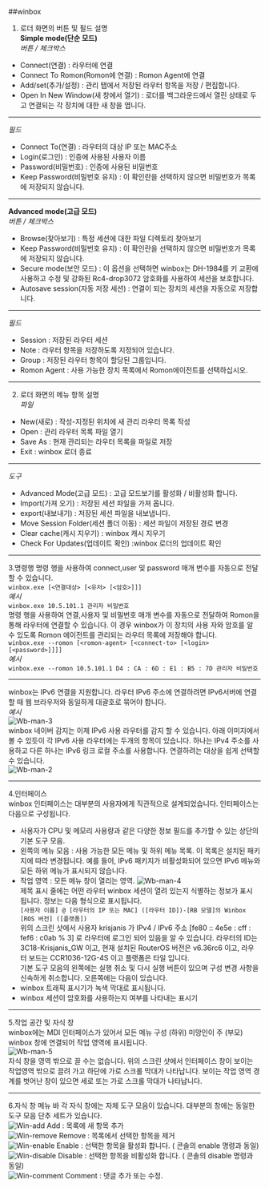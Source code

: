##winbox <br>

1. 로더 화면의 버튼 및 필드 설명 <br>
**Simple mode(단순 모드)** <br>
*버튼 / 체크박스* <br>
- Connect(연결) : 라우터에 연결
- Connect To Romon(Romon에 연결) : Romon Agent에 연결
- Add/set(추가/설정) : 관리 탭에서 저장된 라우터 항목을 저장 / 편집합니다.
- Open In New Window(새 창에서 열기) : 로더를 백그라운드에서 열린 상태로 두고 연결되는 각 장치에 대한 새 창을 엽니다.

-----
*필드* <br>
- Connect To(연결) : 라우터의 대상 IP 또는 MAC주소
- Login(로그인) : 인증에 사용된 사용자 이름
- Password(비밀번호) : 인증에 사용된 비밀번호
- Keep Password(비밀번호 유지) : 이 확인란을 선택하지 않으면 비밀번호가 목록에 저장되지 않습니다.

-----
**Advanced mode(고급 모드)** <br>
*버튼 / 체크박스* <br>
- Browse(찾아보기) : 특정 세션에 대한 파일 디렉토리 찾아보기
- Keep Password(비밀번호 유지) : 이 확인란을 선택하지 않으면 비밀번호가 목록에 저장되지 않습니다.
- Secure mode(보안 모드) : 이 옵션을 선택하면 winbox는 DH-1984를 키 교환에 사용하고 수정 및 강화된 Rc4-drop3072 암호화를 사용하여 세션을 보호합니다.
- Autosave session(자동 저장 세션) : 연결이 되는 장치의 세션을 자동으로 저장합니다.

-----
*필드* <br>
- Session : 저장된 라우터 세션
- Note : 라우터 항목을 저장하도록 지정되어 있습니다.
- Group : 저장된 라우터 항목이 할당된 그룹입니다.
- Romon Agent : 사용 가능한 장치 목록에서 Romon에이전트를 선택하십시오.

-----
2. 로더 화면의 메뉴 항목 설명 <br>
*파일* <br>
- New(새로) : 작성-지정된 위치에 새 관리 라우터 목록 작성
- Open : 관리 라우터 목록 파일 열기
- Save As : 현재 관리되는 라우터 목록을 파일로 저장
- Exit : winbox 로더 종료

-----
*도구* <br>
- Advanced Mode(고급 모드) : 고급 모드보기를 활성화 / 비활성화 합니다.
- Import(가져 오기) : 저장된 세션 파일을 가져 옵니다.
- export(내보내기) : 저장된 세션 파일을 내보냅니다.
- Move Session Folder(세션 폴더 이동) : 세션 파일이 저장된 경로 변경
- Clear cache(캐시 지우기) : winbox 캐시 지우기
- Check For Updates(업데이트 확인) :winbox 로더의 업데이트 확인

-----
3.명령행
명령 행을 사용하여 connect,user 및 password 매개 변수를 자동으로 전달할 수 있습니다. <br>
`winbox.exe [<연결대상> [<유저> [<암호>]]]` <br>
*예시* <br>
`winbox.exe 10.5.101.1 관리자 비밀번호` <br>
명령 행을 사용하여 연결,사용자 및 비밀번호 매개 변수를 자동으로 전달하여 Romon을 통해 라우터에 연결할 수 있습니다. 이 경우 winbox가 이 장치의 사용
자와 암호를 알 수 있도록 Romon 에이전트를 관리되는 라우터 목록에 저장해야 합니다. <br>
`winbox.exe --romon [<romon-agent> [<connect-to> [<login> [<password>]]]]` <br>
*예시* <br>
`winbox.exe --romon 10.5.101.1 D4 : CA : 6D : E1 : B5 : 7D 관리자 비밀번호` <br>

-----
winbox는 IPv6 연결을 지원합니다. 라우터 IPv6 주소에 연결하려면 IPv6서버에 연결할 때 웹 브라우저와 동일하게 대괄호로 묶어야 합니다. <br>
*예시* <br>
![Wb-man-3](https://user-images.githubusercontent.com/63625609/82514563-0bbfd900-9b51-11ea-9216-566a3eb3defd.png) <br>
winbox 네이버 감지는 이제 IPv6 사용 라우터를 감지 할 수 있습니다. 아래 이미지에서 볼 수 있듯이 각 IPv6 사용 라우터에는 두개의 항목이 있습니다. 
하나는 IPv4 주소를 사용하고 다른 하나는 IPv6 링크 로컬 주소를 사용합니다. 연결하려는 대상을 쉽게 선택할 수 있습니다. <br>
![Wb-man-2](https://user-images.githubusercontent.com/63625609/82514826-ab7d6700-9b51-11ea-9872-4120e5f498a7.png) <br>

-----
4.인터페이스 <br>
winbox 인터페이스는 대부분의 사용자에게 직관적으로 설계되었습니다. 인터페이스는 다음으로 구성됩니다. <br>
- 사용자가 CPU 및 메모리 사용량과 같은 다양한 정보 필드를 추가할 수 있는 상단의 기본 도구 모음. 
- 왼쪽의 메뉴 모음 : 사용 가능한 모든 메뉴 및 하위 메뉴 목록. 이 목록은 설치된 패키지에 따라 변경됩니다. 예를 들어, IPv6 패키지가 비활성화되어 있으면 IPv6 메뉴와 모든 하위 메뉴가 표시되지 않습니다. <br>
- 작업 영역 : 모든 메뉴 창이 열리는 영역.
![Wb-man-4](https://user-images.githubusercontent.com/63625609/82515115-660d6980-9b52-11ea-91f7-b05e10aec783.png) <br>
제목 표시 줄에는 어떤 라우터 winbox 세션이 열려 있는지 식별하는 정보가 표시 됩니다. 정보는 다음 형식으로 표시됩니다. <br>
`[사용자 이름] @ [라우터의 IP 또는 MAC] ([라우터 ID])-[RB 모델]의 Winbox [ROS 버전] ([플랫폼])` <br>
위의 스크린 샷에서 사용자 krisjanis 가 IPv4 / IPv6 주소 [fe80 :: 4e5e : cff : fef6 : c0ab % 3] 로 라우터에 로그인 되어 있음을 알 수 있습니다.
라우터의 ID는 3C18-Krisjanis_GW 이고, 현재 설치된 RouterOS 버전은 v6.36rc6 이고, 라우터 보드는 CCR1036-12G-4S 이고 플랫폼은 타일 입니다. <br>
기본 도구 모음의 왼쪽에는 실행 취소 및 다시 실행 버튼이 있으며 구성 변경 사항을 신속하게 취소합니다. 오른쪽에는 다음이 있습니다. <br>
- winbox 트래픽 표시기가 녹색 막대로 표시됩니다.
- winbox 세션이 암호화를 사용하는지 여부를 나타내는 표시기

-----
5.작업 공간 및 자식 창 <br>
winbox에는 MDI 인터페이스가 있어서 모든 메뉴 구성 (하위) 미망인이 주 (부모) winbox 창에 연결되어 작업 영역에 표시됩니다. <br>
![Wb-man-5](https://user-images.githubusercontent.com/63625609/82516424-a4f0ee80-9b55-11ea-82bd-dfcdb992e82a.png) <br>
자식 창을 영역 밖으로 끌 수는 없습니다. 위의 스크린 샷에서 인터페이스 창이 보이는 작업영역 밖으로 끌려 가고 하단에 가로 스크롤 막대가 나타납니다.
보이는 작업 영역 경계를 벗어난 창이 있으면 세로 또는 가로 스크롤 막대가 나타납니다.

-----
6.자식 창 메뉴 바
각 자식 창에는 자체 도구 모음이 있습니다. 대부분의 창에는 동일한 도구 모음 단추 세트가 있습니다. <br>
![Win-add](https://user-images.githubusercontent.com/63625609/82516550-0e70fd00-9b56-11ea-8a4d-40c6bff372f4.png)
Add : 목록에 새 항목 추가 <br>
![Win-remove](https://user-images.githubusercontent.com/63625609/82516635-4415e600-9b56-11ea-96c2-d5cdf0c5d3ec.png)
Remove : 목록에서 선택한 항목을 제거 <br>
![Win-enable](https://user-images.githubusercontent.com/63625609/82516708-6b6cb300-9b56-11ea-8d2f-2dd2fcd41c04.png)
Enable : 선택한 항목을 활성화 합니다. ( 콘솔의 enable 명령과 동일) <br>
![Win-disable](https://user-images.githubusercontent.com/63625609/82516785-9eaf4200-9b56-11ea-8873-1979493b8cd7.png)
Disable : 선택한 항목을 비활성화 합니다. ( 콘솔의 disable 명령과 동일) <br>
![Win-comment](https://user-images.githubusercontent.com/63625609/82516890-cf8f7700-9b56-11ea-97b1-9c677434bc97.png)
Comment : 댓글 추가 또는 수정. <br>



